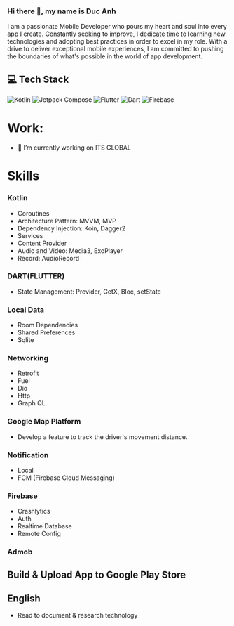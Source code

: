 ### Hi there 👋, my name is Duc Anh
I am a passionate Mobile Developer who pours my heart and soul into every app I create. Constantly seeking to improve, I dedicate time to learning new technologies and adopting best practices in order to excel in my role. With a drive to deliver exceptional mobile experiences, I am committed to pushing the boundaries of what's possible in the world of app development.
## 💻 Tech Stack
![Kotlin](https://img.shields.io/badge/kotlin-43853D.svg?style=for-the-badge&logo=kotlin&logoColor=white) ![Jetpack Compose](https://img.shields.io/badge/jetpack_compose-39457E.svg?style=for-the-badge&logo=jetpack-compose&logoColor=white) ![Flutter](https://img.shields.io/badge/Flutter-%2302569B.svg?style=for-the-badge&logo=Flutter&logoColor=white) ![Dart](https://img.shields.io/badge/dart-%230175C2.svg?style=for-the-badge&logo=dart&logoColor=white) ![Firebase](https://img.shields.io/badge/firebase-%23039BE5.svg?style=for-the-badge&logo=firebase)

# Work:
- 🔭 I’m currently working on ITS GLOBAL 


# Skills

### Kotlin
- Coroutines
- Architecture Pattern: MVVM, MVP
- Dependency Injection: Koin, Dagger2
- Services
- Content Provider
- Audio and Video: Media3, ExoPlayer
- Record: AudioRecord
  
### DART(FLUTTER)
- State Management: Provider, GetX, Bloc, setState
### Local Data
- Room Dependencies
- Shared Preferences
- Sqlite

### Networking
- Retrofit
- Fuel
- Dio
- Http
- Graph QL
  
### Google Map Platform
- Develop a feature to track the driver's movement distance.

### Notification
- Local
- FCM (Firebase Cloud Messaging)

### Firebase
- Crashlytics
- Auth
- Realtime Database
- Remote Config
  
### Admob

## Build & Upload App to Google Play Store

## English
- Read to document & research technology


